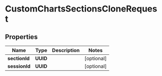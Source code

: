 

# CustomChartsSectionsCloneRequest


## Properties

| Name | Type | Description | Notes |
|------------ | ------------- | ------------- | -------------|
|**sectionId** | **UUID** |  |  [optional] |
|**sessionId** | **UUID** |  |  [optional] |



